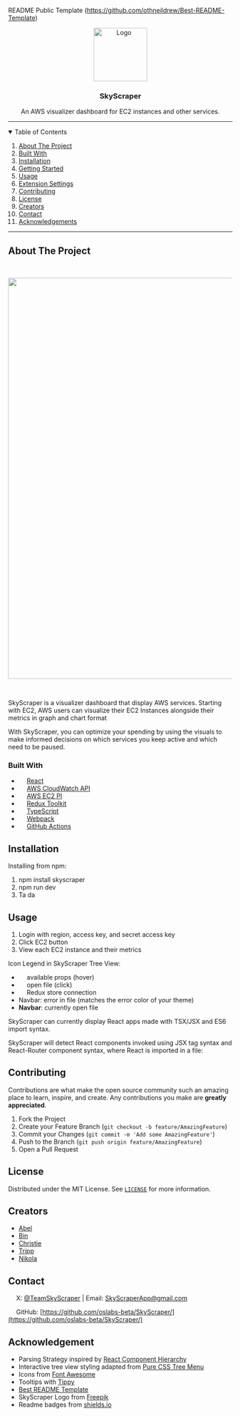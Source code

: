 <!-- SkyScraper README -->
<!-- PROJECT LOGO -->

README Public Template (https://github.com/othneildrew/Best-README-Template)
<br />

<p align="center">
  <a href="https://github.com/oslabs-beta/SkyScraper">
    <img src="client/src/assets/SkyScrapper.ts" alt="Logo" height="120">
  </a>

  <h3 align="center">SkyScraper</h3>

  <p align="center">
    An AWS visualizer dashboard for EC2 instances and other services.
    <!-- <br />
    <a href="https://github.com/oslabs-beta/SkyScraper"><strong>Explore the docs »</strong></a>
    <br />
    <br />
    <a href="https://github.com/oslabs-beta/SkyScraper/issues">Report Bug</a>
    ·
    <a href="https://github.com/oslabs-beta/SkyScraper/issues">Request Feature</a> -->
  </p>
    <!-- BADGES -->
  <p align="center">
    <!-- VSCode Version
    <a href="https://marketplace.visualstudio.com/items?itemName=team-SkyScraper.SkyScraper"><img alt="Visual Studio Marketplace Version" src="https://img.shields.io/visual-studio-marketplace/v/team-SkyScraper.SkyScraper?label=Version"></a> -->
    <!-- VSCode Installs -->
    <!-- <a href="https://marketplace.visualstudio.com/items?itemName=team-SkyScraper.SkyScraper"><img alt="Visual Studio Marketplace Installs" src="https://img.shields.io/visual-studio-marketplace/i/team-SkyScraper.SkyScraper?label=Installs&logo=visualstudiocode"></a> -->
    <!-- STARS -->
    <!-- <a href="https://github.com/oslabs-beta/SkyScraper/stargazers"><img alt="GitHub Repo stars" src="https://img.shields.io/github/stars/oslabs-beta/SkyScraper?label=Stars&logo=github"></a> -->
    <!-- FORKS -->
    <!-- <a href="https://github.com/oslabs-beta/SkyScraper/network/members"><img alt="GitHub forks" src="https://img.shields.io/github/forks/oslabs-beta/SkyScraper?label=Forks&logo=github"></a> -->
    <!-- GITHUB RELEASE VERSION -->
    <!-- <a href="https://github.com/oslabs-beta/SkyScraper/releases"><img alt="GitHub release (latest by date including pre-releases)" src="https://img.shields.io/github/v/release/oslabs-beta/SkyScraper?include_prereleases"></a> -->
    <!-- <br> -->
    <!-- BUILD STATUS -->
    <!-- <a href="https://github.com/oslabs-beta/SkyScraper/actions/workflows/master.yml"><img alt="master CI/CD workflow status" src="https://github.com/oslabs-beta/SkyScraper/actions/workflows/master.yml/badge.svg"></a> -->
    <!-- <a href="https://github.com/oslabs-beta/SkyScraper/actions/workflows/dev.yml"><img alt="dev CI workflow status" src="https://github.com/oslabs-beta/SkyScraper/actions/workflows/dev.yml/badge.svg"></a> -->
    <!-- <img alt="Vercel Web deployments" src="https://img.shields.io/github/deployments/oslabs-beta/SkyScraper/production?label=build&logo=vercel"> -->
    <!-- LICENSE -->
    <!-- <a href="https://github.com/oslabs-beta/SkyScraper/blob/master/LICENSE"><img alt="GitHub" src="https://img.shields.io/github/license/oslabs-beta/SkyScraper"></a> -->
    <!-- CONTRIBUTIONS -->
    <!-- <a href="https://github.com/oslabs-beta/SkyScraper/blob/master/README.md"><img alt="Contributions" src="https://img.shields.io/badge/contributors-welcome-brightgreen"></a> -->
  </p>
</p>

<hr>

<!-- TABLE OF CONTENTS -->
<details open="open">
  <summary>Table of Contents</summary>
  <ol>
    <li>
      <a href="#about-the-project">About The Project</a>
        <li><a href="#built-with">Built With</a></li>
    </li>
    <li><a href="#installation">Installation</a></li>
    <li>
      <a href="#getting-started">Getting Started</a></li>
    <li><a href="#usage">Usage</a></li>
    <li><a href="#extension-settings">Extension Settings</a></li>
    <li><a href="#contributing">Contributing</a></li>
    <li><a href="#license">License</a></li>
    <li><a href="#creators">Creators</a></li>
    <li><a href="#contact">Contact</a></li>
    <li><a href="#acknowledgements">Acknowledgements</a></li>

  </ol>
</details>

<hr>

## About The Project

<br/>
<p align="center">
  <img width="900" src="SkyScraper/media/quizwall_demo.gif">
</p>
<br/>

SkyScraper is a visualizer dashboard that display AWS services. Starting with EC2, AWS users can visualize their EC2 Instances alongside their metrics in graph and chart format

With SkyScraper, you can optimize your spending by using the visuals to make informed decisions on which services you keep active and which need to be paused.

### Built With

- [<img style="height: 1em;" src="SkyScraper/media/react-brands.svg">](https://reactjs.org/) [React](https://reactjs.org/)
- [<img style="height: 1em;" src="SkyScraper/media/vscode.svg">](https://code.visualstudio.com/api) [AWS CloudWatch API](https://aws.com/api)
- [<img style="height: 1em;" src="SkyScraper/media/mochajs-icon.svg">](https://mochajs.org/) [AWS EC2 PI](https://aws.org/)
- [<img style="height: 1em;" src="SkyScraper/media/chai_icon.svg">](https://www.chaijs.com/) [Redux Toolkit](https://www.chaijs.com/)
- [<img style="height: 1em;" src="SkyScraper/media/babel-logo-minimal.svg">](https://babeljs.io/docs/en/babel-parser) [TypeScript](https://babeljs.io/docs/en/babel-parser)
- [<img style="height: 1em;" src="SkyScraper/media/webpack.svg">](https://webpack.js.org/) [Webpack](https://webpack.js.org/)
- [<img style="height: 1em;" src="SkyScraper/media/github-actions.svg">](https://github.com/features/actions) [GitHub Actions](https://github.com/features/actions)

## Installation

Installing from npm:

1. npm install skyscraper
2. npm run dev
3. Ta da

<!-- To install SkyScraper for development, please see the contributing section below. -->

## Usage

1. Login with region, access key, and secret access key
2. Click EC2 button
3. View each EC2 instance and their metrics

Icon Legend in SkyScraper Tree View:

- [<img style="height: 1em;" src="SkyScraper/media/circle-info-solid.svg">]() available props (hover)
- [<img style="height: 1em;" src="SkyScraper/media/circle-arrow-right-solid.svg">]() open file (click)
- [<img style="height: 1em;" src="SkyScraper/media/store-solid.svg" >]() Redux store connection
- <span>Navbar</span>: error in file (matches the error color of your theme)
- <b>Navbar</b>: currently open file

SkyScraper can currently display React apps made with TSX/JSX and ES6 import syntax.

SkyScraper will detect React components invoked using JSX tag syntax and React-Router component syntax, where React is imported in a file:

<!-- ```JSX
    // Navbar will be detected as a child of the current file
    <Navbar />

    // As above
    <Navbar></Navbar>

    // Route and Navbar will be detected as child components of the current file
    <Route component={Navbar} />

    // Route and App will be detected as child components of the current file
    <Route children={App} />
``` -->

<!-- SkyScraper will detect the names of inline props for JSX components it identifies:

```JSX
    // props 'userId' and 'userName' will be listed for Navbar in SkyScraper
    <Navbar userId={...} userName={...} />
```

SkyScraper can identify components connected to the Redux store, when 'connect' is imported from 'react-redux', and the component is the export default of the file:

```JSX
    // App.jsx
    import React from 'react';
    import { connect } from 'react-redux';

    const mapStateToProps = ...
    const mapDispatchToProps = ...

    const App = (props) => {
      return <h1>This is the App</h1>
    }

    // SkyScraper will detect App as connected to the Redux store
    export default connect(mapStateToProps, mapDispatchToProps)(App);
``` -->

<!-- ### Note

SkyScraper prioritizes file dependencies over component dependencies. Consider the following JSX contained in the file App.jsx:

```JSX
    //App.jsx
    import React from 'react';
    import Home from './Home';
    import Navbar from './Navbar';

    class App extends Component {

      render (
        return {
          <Home>
            <Navbar />
          </Home>
        })
    }
``` -->

<!-- SkyScraper will display Home and Navbar as siblings, both children of App: -->

<!-- <br />
  <img src="SkyScraper/media/readme-example.png"> -->

<!-- ### Contributor Usage

1. Download/clone the project from [Github](https://github.com/oslabs-beta/SkyScraper/)
2. Work on it
3. Make a PR and contribute your changes -->

<!-- Note: `Ctrl+R` (or `Cmd+R` on Mac) will refresh the extension development host

## Extension Settings

This extension contributes the following settings:

- `SkyScraper.view.reactRouter`: enable/disable React Router component nodes
- `SkyScraper.view.thirdParty`: enable/disable all third party component nodes -->

## Contributing

Contributions are what make the open source community such an amazing place to learn, inspire, and create. Any contributions you make are **greatly appreciated**.

1. Fork the Project
2. Create your Feature Branch (`git checkout -b feature/AmazingFeature`)
3. Commit your Changes (`git commit -m 'Add some AmazingFeature'`)
4. Push to the Branch (`git push origin feature/AmazingFeature`)
5. Open a Pull Request

## License

Distributed under the MIT License. See [`LICENSE`](https://github.com/oslabs-beta/SkyScraper/LICENSE) for more information.

## Creators

- [Abel](https://github.com/abelr20)
- [Bin](https://github.com/b-the-coder)
- [Christie](https://github.com/ChristieLaf)
- [Tripp](https://github.com/TrippMurphy)
- [Nikola](https://github.com/Nikolaa92)

## Contact

[<img style="height: 1em; width: 1em;" src="SkyScraper/media/twitter-logo.svg">]() X: [@TeamSkyScraper](https://x.com/SkyScraperApp) | Email: SkyScraperApp@gmail.com

[<img style="height: 1em; width: 1em;" src="SkyScraper/media/github-icon.svg">]() GitHub: [https://github.com/oslabs-beta/SkyScraper/](https://github.com/oslabs-beta/SkyScraper/)

## Acknowledgement

- Parsing Strategy inspired by [React Component Hierarchy](https://www.npmjs.com/package/react-component-hierarchy)
- Interactive tree view styling adapted from [Pure CSS Tree Menu](https://codepen.io/bisserof/pen/fdtBm)
- Icons from [Font Awesome](https://fontawesome.com)
- Tooltips with [Tippy](https://www.npmjs.com/package/@tippy.js/react)
- [Best README Template](https://github.com/othneildrew/Best-README-Template)
- SkyScraper Logo from [Freepik](https://www.freepik.com/vectors/tree)
- Readme badges from [shields.io](https://shields.io/)
